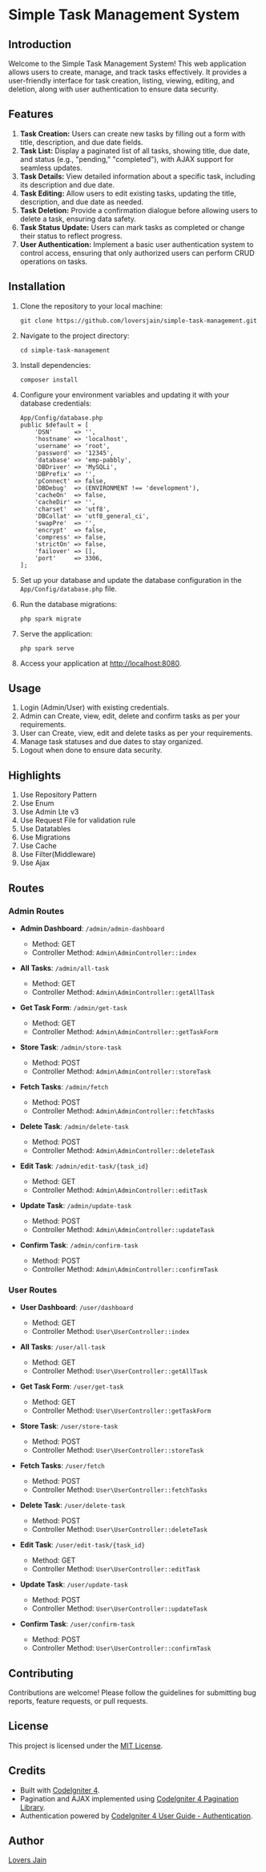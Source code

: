 # Simple Task Management System

## Introduction

Welcome to the Simple Task Management System! This web application allows users to create, manage, and track tasks effectively. It provides a user-friendly interface for task creation, listing, viewing, editing, and deletion, along with user authentication to ensure data security.

## Features

1. **Task Creation:** Users can create new tasks by filling out a form with title, description, and due date fields.
2. **Task List:** Display a paginated list of all tasks, showing title, due date, and status (e.g., "pending," "completed"), with AJAX support for seamless updates.
3. **Task Details:** View detailed information about a specific task, including its description and due date.
4. **Task Editing:** Allow users to edit existing tasks, updating the title, description, and due date as needed.
5. **Task Deletion:** Provide a confirmation dialogue before allowing users to delete a task, ensuring data safety.
6. **Task Status Update:** Users can mark tasks as completed or change their status to reflect progress.
7. **User Authentication:** Implement a basic user authentication system to control access, ensuring that only authorized users can perform CRUD operations on tasks.

## Installation

1. Clone the repository to your local machine:

    ```
    git clone https://github.com/loversjain/simple-task-management.git
    ```

2. Navigate to the project directory:

    ```
    cd simple-task-management
    ```

3. Install dependencies:

    ```
    composer install
    ```

4. Configure your environment variables and updating it with your database credentials:

    ```
    App/Config/database.php
    public $default = [
        'DSN'      => '',
        'hostname' => 'localhost',
        'username' => 'root',
        'password' => '12345',
        'database' => 'emp-pabbly',
        'DBDriver' => 'MySQLi',
        'DBPrefix' => '',
        'pConnect' => false,
        'DBDebug'  => (ENVIRONMENT !== 'development'),
        'cacheOn'  => false,
        'cacheDir' => '',
        'charset'  => 'utf8',
        'DBCollat' => 'utf8_general_ci',
        'swapPre'  => '',
        'encrypt'  => false,
        'compress' => false,
        'strictOn' => false,
        'failover' => [],
        'port'     => 3306,
    ];
    ```

5. Set up your database and update the database configuration in the `App/Config/database.php` file.

6. Run the database migrations:

    ```
    php spark migrate
    ```

7. Serve the application:

    ```
    php spark serve
    ```

8. Access your application at [http://localhost:8080](http://localhost:8080).

## Usage

1. Login (Admin/User) with existing credentials.
2. Admin can Create, view, edit, delete and confirm tasks as per your requirements.
3. User can Create, view, edit and delete tasks as per your requirements.
4. Manage task statuses and due dates to stay organized.
5. Logout when done to ensure data security.

## Highlights
1.  Use Repository Pattern
2.  Use Enum
3.  Use Admin Lte v3
4.  Use Request File for validation rule
5.  Use Datatables
6.  Use Migrations
7.  Use Cache
8.  Use Filter(Middleware)
9.  Use Ajax



## Routes

### Admin Routes

- **Admin Dashboard**: `/admin/admin-dashboard`
  - Method: GET
  - Controller Method: `Admin\AdminController::index`

- **All Tasks**: `/admin/all-task`
  - Method: GET
  - Controller Method: `Admin\AdminController::getAllTask`

- **Get Task Form**: `/admin/get-task`
  - Method: GET
  - Controller Method: `Admin\AdminController::getTaskForm`

- **Store Task**: `/admin/store-task`
  - Method: POST
  - Controller Method: `Admin\AdminController::storeTask`

- **Fetch Tasks**: `/admin/fetch`
  - Method: POST
  - Controller Method: `Admin\AdminController::fetchTasks`

- **Delete Task**: `/admin/delete-task`
  - Method: POST
  - Controller Method: `Admin\AdminController::deleteTask`

- **Edit Task**: `/admin/edit-task/{task_id}`
  - Method: GET
  - Controller Method: `Admin\AdminController::editTask`

- **Update Task**: `/admin/update-task`
  - Method: POST
  - Controller Method: `Admin\AdminController::updateTask`

- **Confirm Task**: `/admin/confirm-task`
  - Method: POST
  - Controller Method: `Admin\AdminController::confirmTask`

### User Routes

- **User Dashboard**: `/user/dashboard`
  - Method: GET
  - Controller Method: `User\UserController::index`

- **All Tasks**: `/user/all-task`
  - Method: GET
  - Controller Method: `User\UserController::getAllTask`

- **Get Task Form**: `/user/get-task`
  - Method: GET
  - Controller Method: `User\UserController::getTaskForm`

- **Store Task**: `/user/store-task`
  - Method: POST
  - Controller Method: `User\UserController::storeTask`

- **Fetch Tasks**: `/user/fetch`
  - Method: POST
  - Controller Method: `User\UserController::fetchTasks`

- **Delete Task**: `/user/delete-task`
  - Method: POST
  - Controller Method: `User\UserController::deleteTask`

- **Edit Task**: `/user/edit-task/{task_id}`
  - Method: GET
  - Controller Method: `User\UserController::editTask`

- **Update Task**: `/user/update-task`
  - Method: POST
  - Controller Method: `User\UserController::updateTask`

- **Confirm Task**: `/user/confirm-task`
  - Method: POST
  - Controller Method: `User\UserController::confirmTask`

 
## Contributing

Contributions are welcome! Please follow the guidelines for submitting bug reports, feature requests, or pull requests.

## License

This project is licensed under the [MIT License](LICENSE).

## Credits

- Built with [CodeIgniter 4](https://codeigniter.com).
- Pagination and AJAX implemented using [CodeIgniter 4 Pagination Library](https://codeigniter.com/user_guide/libraries/pagination.html).
- Authentication powered by [CodeIgniter 4 User Guide - Authentication](https://codeigniter.com/user_guide/libraries/auth.html).

## Author

[Lovers Jain](https://github.com/loversjain)

